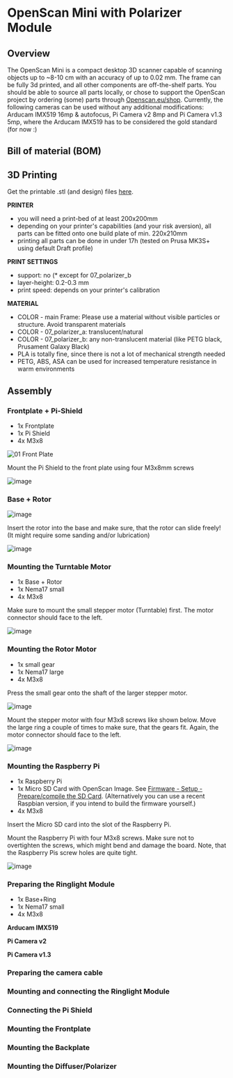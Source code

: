 # OpenScan Mini with Polarizer Module

## Overview
The OpenScan Mini is a compact desktop 3D scanner capable of scanning objects up to ~8-10 cm with an accuracy of up to 0.02 mm. The frame can be fully 3d printed, and all other components are off-the-shelf parts. You should be able to source all parts locally, or chose to support the OpenScan project by ordering (some) parts through [Openscan.eu/shop](https://www.openscan.eu/shop). Currently, the following cameras can be used without any additional modifications: Arducam IMX519 16mp & autofocus, Pi Camera v2 8mp and Pi Camera v1.3 5mp, where the Arducam IMX519 has to be considered the gold standard (for now :)

## Bill of material (BOM)

## 3D Printing
Get the printable .stl (and design) files [here](https://github.com/OpenScanEu/OpenScan-Design/tree/main/OpenScanMini).

**PRINTER**
- you will need a print-bed of at least 200x200mm
- depending on your printer's capabilities (and your risk aversion), all parts can be fitted onto one build plate of min. 220x210mm
- printing all parts can be done in under 17h (tested on Prusa MK3S+ using default Draft profile)

**PRINT SETTINGS**
- support: no (* except for 07_polarizer_b
- layer-height: 0.2-0.3 mm
- print speed: depends on your printer's calibration

**MATERIAL**
- COLOR - main Frame: Please use a material without visible particles or structure. Avoid transparent materials
- COLOR - 07_polarizer_a: translucent/natural
- COLOR - 07_polarizer_b: any non-translucent material (like PETG black, Prusament Galaxy Black) 
- PLA is totally fine, since there is not a lot of mechanical strength needed
- PETG, ABS, ASA can be used for increased temperature resistance in warm environments

## Assembly

### Frontplate + Pi-Shield

* 1x Frontplate
* 1x Pi Shield
* 4x M3x8

![01 Front Plate](https://user-images.githubusercontent.com/57842400/174010152-9fbd78e1-ace7-4039-8b84-0317904dfff7.jpg)

Mount the Pi Shield to the front plate using four M3x8mm screws

![image](https://user-images.githubusercontent.com/57842400/174010869-10b5b811-ec70-494f-9561-13c06db15225.png)

### Base + Rotor

![image](https://user-images.githubusercontent.com/57842400/174011199-4c490f54-23da-428f-b591-879528749ccf.png)

Insert the rotor into the base and make sure, that the rotor can slide freely! (It might require some sanding and/or lubrication)

![image](https://user-images.githubusercontent.com/57842400/174011429-829c49ff-1984-482a-a365-f43797455679.png)

### Mounting the Turntable Motor

* 1x Base + Rotor
* 1x Nema17 small
* 4x M3x8

Make sure to mount the small stepper motor (Turntable) first. The motor connector should face to the left.

![image](https://user-images.githubusercontent.com/57842400/174012562-1a7dbb75-fd7f-461c-b66c-2d5fc197203c.png)

### Mounting the Rotor Motor

* 1x small gear
* 1x Nema17 large
* 4x M3x8

Press the small gear onto the shaft of the larger stepper motor.

![image](https://user-images.githubusercontent.com/57842400/174012814-5df28109-02cf-4510-999c-205db8ce5b93.png)

Mount the stepper motor with four M3x8 screws like shown below. Move the large ring a couple of times to make sure, that the gears fit. Again, the motor connector should face to the left.

![image](https://user-images.githubusercontent.com/57842400/174013038-1652bd7d-440b-44f8-a39a-a31aad0bb571.png)

### Mounting the Raspberry Pi

* 1x Raspberry Pi
* 1x Micro SD Card with OpenScan Image. See [Firmware - Setup - Prepare/compile the SD Card](firmware_setup.md). (Alternatively you can use a recent Raspbian version, if you intend to build the firmware yourself.)
* 4x M3x8

Insert the Micro SD card into the slot of the Raspberry Pi.

Mount the Raspberry Pi with four M3x8 screws. Make sure not to overtighten the screws, which might bend and damage the board. Note, that the Raspberry Pis screw holes are quite tight.

![image](https://user-images.githubusercontent.com/57842400/174013798-e6b72852-53f9-493a-96d3-4bc26c1b1188.png)








### Preparing the Ringlight Module

* 1x Base+Ring
* 1x Nema17 small
* 4x M3x8

**Arducam IMX519**

**Pi Camera v2**

**Pi Camera v1.3**

### Preparing the camera cable

### Mounting and connecting the Ringlight Module 

### Connecting the Pi Shield

### Mounting the Frontplate

### Mounting the Backplate

### Mounting the Diffuser/Polarizer


